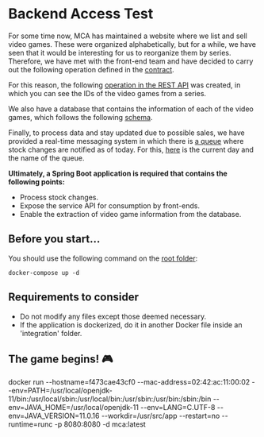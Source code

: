 # Backend Access Test
For some time now, MCA has maintained a website where we list and sell video games. These were organized alphabetically, but for a while, we have seen that it would be interesting for us to reorganize them by series. Therefore, we have met with the front-end team and have decided to carry out the following operation defined in the [contract](./src/main/resources/videoGames.yaml).

For this reason, the following [operation in the REST API](./src/main/resources/gameSagaAPI.yaml) was created, in which you can see the IDs of the video games from a series.

We also have a database that contains the information of each of the video games, which follows the following [schema](./src/main/resources/schema.sql).

Finally, to process data and stay updated due to possible sales, we have provided a real-time messaging system in which there is [a queue](./src/main/resources/application.properties) where stock changes are notified as of today. For this, [here](./src/main/resources/application.properties) is the current day and the name of the queue.

**Ultimately, a Spring Boot application is required that contains the following points:**

- Process stock changes.
- Expose the service API for consumption by front-ends.
- Enable the extraction of video game information from the database.

## Before you start...
You should use the following command on the [root folder](./docker-compose.yml):

`docker-compose up -d`

## Requirements to consider
- Do not modify any files except those deemed necessary.
- If the application is dockerized, do it in another Docker file inside an 'integration' folder.

## The game begins! 🎮

docker run --hostname=f473cae43cf0 --mac-address=02:42:ac:11:00:02 --env=PATH=/usr/local/openjdk-11/bin:/usr/local/sbin:/usr/local/bin:/usr/sbin:/usr/bin:/sbin:/bin --env=JAVA_HOME=/usr/local/openjdk-11 --env=LANG=C.UTF-8 --env=JAVA_VERSION=11.0.16 --workdir=/usr/src/app --restart=no --runtime=runc -p 8080:8080 -d mca:latest
